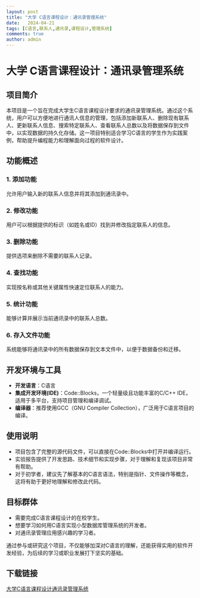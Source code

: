 ```yaml
---
layout: post
title: "大学 C语言课程设计：通讯录管理系统"
date:   2024-04-21
tags: [C语言,联系人,通讯录,课程设计,管理系统]
comments: true
author: admin
---
```

# 大学 C语言课程设计：通讯录管理系统

## 项目简介

本项目是一个旨在完成大学生C语言课程设计要求的通讯录管理系统。通过这个系统，用户可以方便地进行通讯人信息的管理，包括添加新联系人、删除现有联系人、更新联系人信息、搜索特定联系人、查看联系人总数以及将数据保存到文件中，以实现数据的持久化存储。这一项目特别适合学习C语言的学生作为实践案例，帮助提升编程能力和理解面向过程的软件设计。

## 功能概述

### 1. 添加功能
允许用户输入新的联系人信息并将其添加到通讯录中。

### 2. 修改功能
用户可以根据提供的标识（如姓名或ID）找到并修改指定联系人的信息。

### 3. 删除功能
提供选项来删除不需要的联系人记录。

### 4. 查找功能
实现按名称或其他关键属性快速定位联系人的能力。

### 5. 统计功能
能够计算并展示当前通讯录中的联系人总数。

### 6. 存入文件功能
系统能够将通讯录中的所有数据保存到文本文件中，以便于数据备份和迁移。

## 开发环境与工具

- **开发语言**：C语言
- **集成开发环境(IDE)**：Code::Blocks，一个轻量级且功能丰富的C/C++ IDE，适用于多平台，支持项目管理和编译调试。
- **编译器**：推荐使用GCC（GNU Compiler Collection），广泛用于C语言项目的编译。

## 使用说明

- 项目包含了完整的源代码文件，可以直接在Code::Blocks中打开并编译运行。
- 实验报告提供了开发思路、技术细节和实现步骤，对于理解和复现该项目非常有帮助。
- 对于初学者，建议先了解基本的C语言语法，特别是指针、文件操作等概念，这将有助于更好地理解和修改此代码。

## 目标群体

- 需要完成C语言课程设计的在校学生。
- 想要学习如何用C语言实现小型数据库管理系统的开发者。
- 对通讯录管理应用感兴趣的学习者。

通过参与或研究这个项目，不仅能够加深对C语言的理解，还能获得实用的软件开发经验，为后续的学习或职业发展打下坚实的基础。

## 下载链接

[大学C语言课程设计通讯录管理系统](https://pan.quark.cn/s/f65ac687abfb)